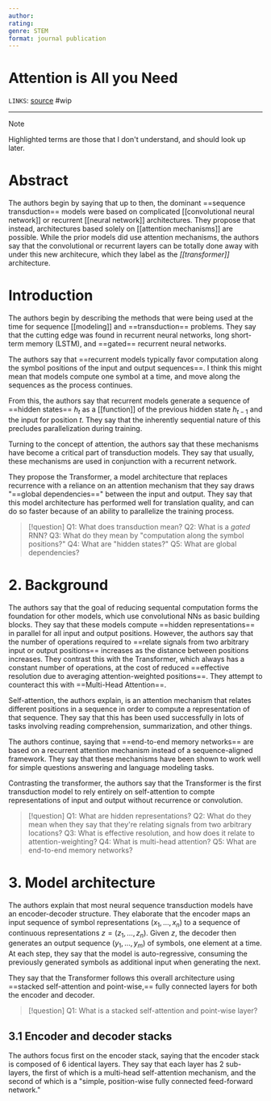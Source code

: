 ```yaml
---
author: 
rating:
genre: STEM
format: journal publication
---
```

# Attention is All you Need
`LINKS`: [source](https://papers.nips.cc/paper/2017/file/3f5ee243547dee91fbd053c1c4a845aa-Paper.pdf)
#wip 

---
> [!note]
> Highlighted terms are those that I don't understand, and should look up later.
# Abstract
The authors begin by saying that up to then, the dominant ==sequence transduction== models were based on complicated [[convolutional neural network]] or recurrent [[neural network]] architectures. They propose that instead, architectures based solely on [[attention mechanisms]] are possible. While the prior models did use attention mechanisms, the authors say that the convolutional or recurrent layers can be totally done away with under this new architecure, which they label as the *[[transformer]]* architecture.

# Introduction
The authors begin by describing the methods that were being used at the time for sequence [[modeling]] and ==transduction== problems. They say that the cutting edge was found in recurrent neural networks, long short-term memory (LSTM), and ==gated== recurrent neural networks. 

The authors say that ==recurrent models typically favor computation along the symbol positions of the input and output sequences==. I think this might mean that models compute one symbol at a time, and move along the sequences as the process continues. 

From this, the authors say that recurrent models generate a sequence of ==hidden states== $h_t$ as a [[function]] of the previous hidden state $h_{t-1}$ and the input for position $t$. They say that the inherently sequential nature of this precludes parallelization during training. 

Turning to the concept of attention, the authors say that these mechanisms have become a critical part of transduction models. They say that usually, these mechanisms are used in conjunction with a recurrent network. 

They propose the Transformer, a model architecture that replaces recurrence with a reliance on an attention mechanism that they say draws "==global dependencies==" between the input and output. They say that this model architecture has performed well for translation quality, and can do so faster because of an ability to parallelize the training process.

> [!question]
> Q1: What does transduction mean?
> Q2: What is a *gated* RNN?
> Q3: What do they mean by "computation along the symbol positions?"
> Q4: What are "hidden states?"
> Q5: What are global dependencies?

# 2. Background
The authors say that the goal of reducing sequental computation forms the foundation for other models, which use convolutional NNs as basic building blocks. They say that these models compute ==hidden representations== in parallel for all input and output positions. However, the authors say that the number of operations required to ==relate signals from two arbitrary input or output positions== increases as the distance between positions increases. They contrast this with the Transformer, which always has a constant number of operations, at the cost of reduced ==effective resolution due to averaging attention-weighted positions==. They attempt to counteract this with ==Multi-Head Attention==. 

Self-attention, the authors explain, is an attention mechanism that relates different positions in a sequence in order to compute a representation of that sequence. They say that this has been used successfully in lots of tasks involving reading comprehension, summarization, and other things.

The authors continue, saying that ==end-to-end memory networks== are based on a recurrent attention mechanism instead of a sequence-aligned framework. They say that these mechanisms have been shown to work well for simple questions answering and language modeling tasks. 

Contrasting the transformer, the authors say that the Transformer is the first transduction model to rely entirely on self-attention to compte representations of input and output without recurrence or convolution. 

> [!question]
> Q1: What are hidden representations?
> Q2: What do they mean when they say that they're relating signals from two arbitrary locations?
> Q3: What is effective resolution, and how does it relate to attention-weighting?
> Q4: What is multi-head attention?
> Q5: What are end-to-end memory networks?

# 3. Model architecture
The authors explain that most neural sequence transduction models have an encoder-decoder structure. They elaborate that the encoder maps an input sequence of symbol representations ($x_1, ..., x_n$) to a sequence of continuous representations $z=(z_1,...,z_n)$. Given $z$, the decoder then generates an output sequence ($y_1,...,y_m$) of symbols, one element at a time. At each step, they say that the model is auto-regressive, consuming the previously generated symbols as additional input when generating the next. 

They say that the Transformer follows this overall architecture using ==stacked self-attention and point-wise,== fully connected layers for both the encoder and decoder. 

> [!question]
> Q1: What is a stacked self-attention and point-wise layer?

## 3.1 Encoder and decoder stacks
The authors focus first on the encoder stack, saying that the encoder stack is composed of 6 identical layers. They say that each layer has 2 sub-layers, the first of which is a multi-head self-attention mechanism, and the second of which is a "simple, position-wise fully connected feed-forward network."